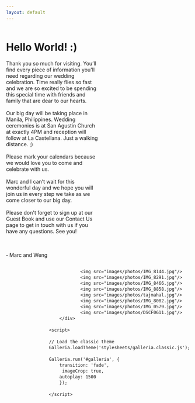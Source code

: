 ```yaml
---
layout: default
---	
```


<script src="http://ajax.googleapis.com/ajax/libs/jquery/1/jquery.js"></script>
<script src="javascripts/galleria-1.2.8.min.js"></script>
<div>
<div style="float:left; width: 50%;">
<h1>Hello World! :)</h1>
Thank you so much for visiting. You’ll find every piece of information you'll need regarding our wedding celebration. Time really flies so fast and we are so excited to be spending this special time with friends and family that are dear to our hearts. 
<br/>
<br/>
Our big day will be taking place in Manila, Philippines. Wedding ceremonies is at San Agustin Church at exactly 4PM and reception will follow at La Castellana. Just a walking distance. ;)
<br/><br/>
Please mark your calendars because we would love you to come and celebrate with us. 
<br/><br/>
Marc and I can’t wait for this wonderful day and we hope you will join us in every step we take as we come closer to our big day. 
<br/>
<br/>
Please don't  forget to sign up at our Guest Book and use our Contact Us page to get in touch with us if you have any questions. See you! 

<br/><br/>
&dash; Marc and Weng
</div>
<div style="float:right">
<div id="galleria">

                <img src="images/photos/IMG_8144.jpg"/>
                <img src="images/photos/IMG_8291.jpg"/>
                <img src="images/photos/IMG_8466.jpg"/>
                <img src="images/photos/IMG_8858.jpg"/>
                <img src="images/photos/tajmahal.jpg"/>
                <img src="images/photos/IMG_8082.jpg"/>
                <img src="images/photos/IMG_0579.jpg"/>
                <img src="images/photos/DSCF0611.jpg"/>
        </div>
	
	<script>

    // Load the classic theme
    Galleria.loadTheme('stylesheets/galleria.classic.js');

    Galleria.run('#galleria', {
        transition: 'fade',
         imageCrop: true,
        autoplay: 1500
        });

    </script>

</div>
<div style="clear:both">
</div>
</div>

